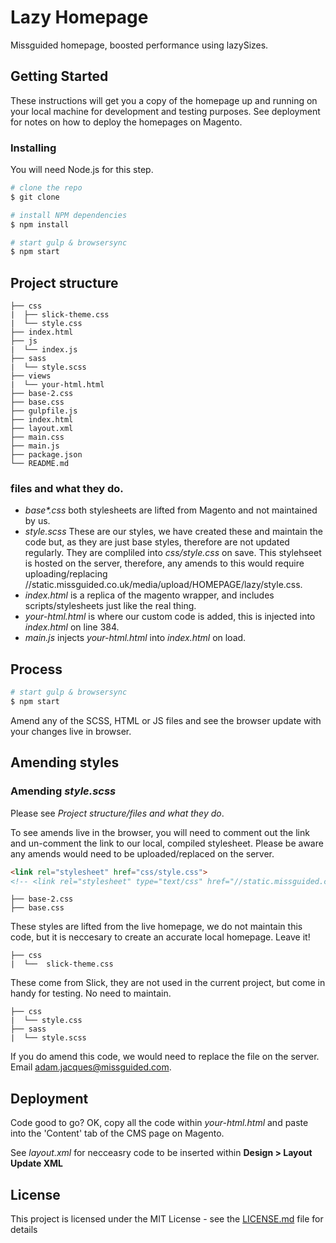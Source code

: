 # Lazy Homepage

Missguided homepage, boosted performance using lazySizes.

## Getting Started

These instructions will get you a copy of the homepage up and running on your local machine for development and testing purposes. See deployment for notes on how to deploy the homepages on Magento.

### Installing

You will need Node.js for this step.

```bash
# clone the repo
$ git clone

# install NPM dependencies
$ npm install

# start gulp & browsersync
$ npm start
```

## Project structure

```
├── css
|  ├── slick-theme.css
|  └── style.css
├── index.html
├── js
|  └── index.js
├── sass
|  └── style.scss
├── views
|  └── your-html.html
├── base-2.css
├── base.css
├── gulpfile.js
├── index.html
├── layout.xml
├── main.css
├── main.js
├── package.json
└── README.md
```

### files and what they do.

* _base\*.css_ both stylesheets are lifted from Magento and not maintained by us.
* _style.scss_ These are our styles, we have created these and maintain the code but, as they are just base styles, therefore are not updated regularly. They are compliled into _css/style.css_ on save. This stylehseet is hosted on the server, therefore, any amends to this would require uploading/replacing //static.missguided.co.uk/media/upload/HOMEPAGE/lazy/style.css.
* _index.html_ is a replica of the magento wrapper, and includes scripts/stylesheets just like the real thing.
* _your-html.html_ is where our custom code is added, this is injected into _index.html_ on line 384.
* _main.js_ injects _your-html.html_ into _index.html_ on load.

## Process

```bash
# start gulp & browsersync
$ npm start
```

Amend any of the SCSS, HTML or JS files and see the browser update with your changes live in browser.

## Amending styles

### Amending _style.scss_

Please see _Project structure/files and what they do_.

To see amends live in the browser, you will need to comment out the link and un-comment the link to our local, compiled stylesheet. Please be aware any amends would need to be uploaded/replaced on the server.

```html
<link rel="stylesheet" href="css/style.css">
<!-- <link rel="stylesheet" type="text/css" href="//static.missguided.co.uk/media/upload/HOMEPAGE/lazy/stylesheet.css"> -->
```

```
├── base-2.css
├── base.css
```

These styles are lifted from the live homepage, we do not maintain this code, but it is neccesary to create an accurate local homepage. Leave it!

```
├── css
|  └──  slick-theme.css
```

These come from Slick, they are not used in the current project, but come in handy for testing. No need to maintain.

```
├── css
|  └── style.css
├── sass
|  └── style.scss
```

If you do amend this code, we would need to replace the file on the server. Email adam.jacques@missguided.com.

## Deployment

Code good to go? OK, copy all the code within _your-html.html_ and paste into the 'Content' tab of the CMS page on Magento.

See _layout.xml_ for necceasry code to be inserted within **Design > Layout Update XML**

## License

This project is licensed under the MIT License - see the [LICENSE.md](LICENSE.md) file for details
